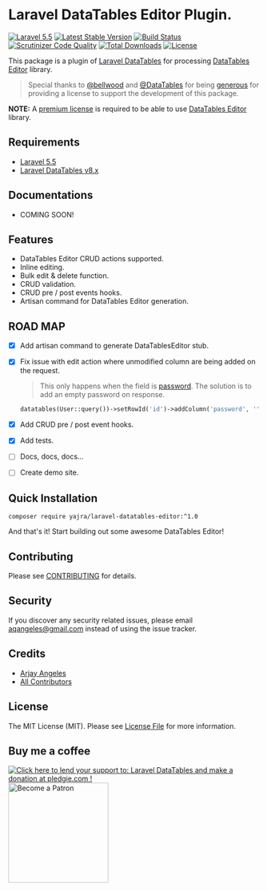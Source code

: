 # Laravel DataTables Editor Plugin.

[![Laravel 5.5](https://img.shields.io/badge/Laravel-5.5-orange.svg)](http://laravel.com)
[![Latest Stable Version](https://img.shields.io/packagist/v/yajra/laravel-datatables-editor.svg)](https://packagist.org/packages/yajra/laravel-datatables-editor)
[![Build Status](https://travis-ci.org/yajra/laravel-datatables-editor.svg?branch=master)](https://travis-ci.org/yajra/laravel-datatables-editor)
[![Scrutinizer Code Quality](https://scrutinizer-ci.com/g/yajra/laravel-datatables-editor/badges/quality-score.png?b=master)](https://scrutinizer-ci.com/g/yajra/laravel-datatables-editor/?branch=master)
[![Total Downloads](https://img.shields.io/packagist/dt/yajra/laravel-datatables-editor.svg)](https://packagist.org/packages/yajra/laravel-datatables-editor)
[![License](https://img.shields.io/github/license/mashape/apistatus.svg)](https://packagist.org/packages/yajra/laravel-datatables-editor)

This package is a plugin of [Laravel DataTables](https://github.com/yajra/laravel-datatables) for processing [DataTables Editor](https://editor.datatables.net/) library.

> Special thanks to [@bellwood](https://github.com/bellwood) and [@DataTables](https://github.com/datatables) for being [generous](https://github.com/yajra/laravel-datatables/issues/1548) for providing a license to support the development of this package.

**NOTE:** A [premium license](https://editor.datatables.net/purchase/index) is required to be able to use [DataTables Editor](https://editor.datatables.net/) library.

## Requirements

- [Laravel 5.5](https://github.com/laravel/framework)
- [Laravel DataTables v8.x](https://github.com/yajra/laravel-datatables)

## Documentations

- COMING SOON!

## Features

- DataTables Editor CRUD actions supported.
- Inline editing.
- Bulk edit & delete function.
- CRUD validation.
- CRUD pre / post events hooks.
- Artisan command for DataTables Editor generation.

## ROAD MAP
- [x] Add artisan command to generate DataTablesEditor stub.
- [x] Fix issue with edit action where unmodified column are being added on the request.
 
    > This only happens when the field is [password](http://luik.datatables.net/forums/discussion/34151/how-do-i-prevent-password-field-from-changing-every-time-a-row-is-edited).
    The solution is to add an empty password on response.
     
    ```php
    datatables(User::query())->setRowId('id')->addColumn('password', '')->toJson()
    ```
- [x] Add CRUD pre / post event hooks.
- [x] Add tests.
- [ ] Docs, docs, docs...
- [ ] Create demo site.

## Quick Installation

`composer require yajra/laravel-datatables-editor:^1.0`

And that's it! Start building out some awesome DataTables Editor!

## Contributing

Please see [CONTRIBUTING](https://github.com/yajra/laravel-datatables-editor/blob/master/.github/CONTRIBUTING.md) for details.

## Security

If you discover any security related issues, please email [aqangeles@gmail.com](mailto:aqangeles@gmail.com) instead of using the issue tracker.

## Credits

- [Arjay Angeles](https://github.com/yajra)
- [All Contributors](https://github.com/yajra/laravel-datatables-editor/graphs/contributors)

## License

The MIT License (MIT). Please see [License File](https://github.com/yajra/laravel-datatables-editor/blob/master/LICENSE.md) for more information.

## Buy me a coffee

<a href='https://pledgie.com/campaigns/29515'><img alt='Click here to lend your support to: Laravel DataTables and make a donation at pledgie.com !' src='https://pledgie.com/campaigns/29515.png?skin_name=chrome' border='0' ></a>
<a href='https://www.patreon.com/bePatron?u=4521203'><img alt='Become a Patron' src='https://s3.amazonaws.com/patreon_public_assets/toolbox/patreon.png' border='0' width='200px' ></a>
